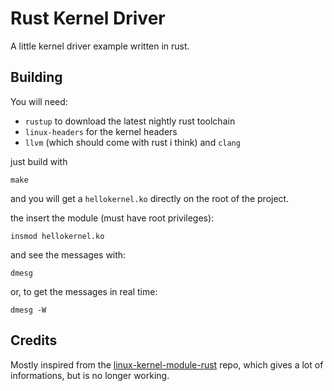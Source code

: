 # Rust Kernel Driver

A little kernel driver example written in rust.

## Building

You will need:
  - `rustup` to download the latest nightly rust toolchain
  - `linux-headers` for the kernel headers
  - `llvm` (which should come with rust i think) and `clang`

just build with 
```
make
```
and you will get a `hellokernel.ko` directly on the root of the project.

the insert the module (must have root privileges):
```
insmod hellokernel.ko
```

and see the messages with:
```
dmesg
```

or, to get the messages in real time:
```
dmesg -W
```

## Credits

Mostly inspired from the [linux-kernel-module-rust](https://github.com/fishinabarrel/linux-kernel-module-rust) repo, which gives a lot of informations, but is no longer working.
